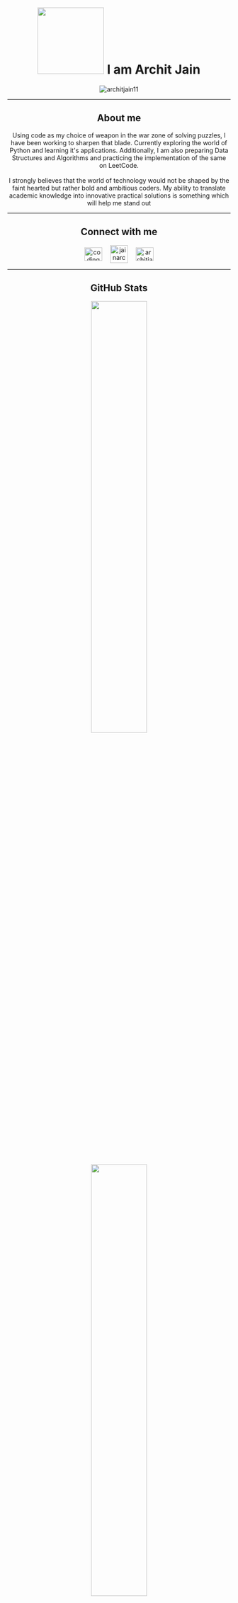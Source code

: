 <!-- HEADING -->

<h1 align="center"><img src="https://user-images.githubusercontent.com/63463358/173118072-834c0298-52b7-4bcc-a7dc-5493088169b1.gif" width="150"> I am Archit Jain</h1>
<!-- <h3 align="center">NSUT COE '24</h3> -->

<!-- PROFILE VISIT COUNT AND PROFILE TROPHY -->
<p align="center"> <img src="https://komarev.com/ghpvc/?username=architjain11&label=Profile%20views&color=0e75b6&style=flat" alt="architjain11" /> </p>
<!-- <p align="center"> <a href="https://github.com/architjain11/github-profile-trophy"><img src="https://github-profile-trophy.vercel.app/?username=architjain11&row=2&column=3&theme=onedark" alt="architjain11" /></a> </p> -->


<!-- ABOUT ME --> <hr>
<h2 align="center">About me</h3>
<p align="center">
 Using code as my choice of weapon in the war zone of solving puzzles, I have been working to sharpen that blade. Currently exploring the world of Python and learning it's applications. Additionally, I am also preparing Data Structures and Algorithms and practicing the implementation of the same on LeetCode. 
  <br><br>
 I strongly believes that the world of technology would not be shaped by the faint hearted but rather bold and ambitious coders. My ability to translate academic knowledge into innovative practical solutions is something which will help me stand out
 </p>

<!--
**architjain11/architjain11** is a ✨ _special_ ✨ repository because its `README.md` (this file) appears on your GitHub profile.

Here are some ideas to get you started:

- 🔭 I’m currently working on ...
- 🌱 I’m currently learning ...
- 👯 I’m looking to collaborate on ...
- 🤔 I’m looking for help with ...
- 💬 Ask me about ...
- 📫 How to reach me: ...
- 😄 Pronouns: ...
- ⚡ Fun fact: ...
-->


<!-- CONNECT WITH ME --> <hr>
<h2 align="center">Connect with me</h3>
<p align="center">
<a href="https://twitter.com/codingspirits" target="_blank"><img align="center" src="https://user-images.githubusercontent.com/63463358/173126204-ccd39c5d-abe4-4c74-8e80-77bb3798b035.png" alt="codingspirits" height="30" width="40" /></a>&emsp;
<a href="https://www.linkedin.com/in/jainarchit11/" target="_blank"><img align="center" src="https://user-images.githubusercontent.com/63463358/173126217-5a1a4854-4e66-475c-99e6-e5bd755d95a0.png" alt="jainarchit11" height="40" width="40" /></a>&emsp;
<a href="mailto:architjain@gmail.com" target="_blank"><img align="center" src="https://user-images.githubusercontent.com/63463358/173123301-b4a66aad-f018-4bba-b37b-33c2642add95.png" alt="architjain@gmail.com" height="30" width="40" /></a>
</p>



<!-- GITHUB STATS --> <hr>
<h2 align="center">GitHub Stats</h3>

<p align="center">
  <img height="50%" width="auto" src ="https://github-readme-stats.vercel.app/api?username=architjain11&show_icons=true&count_private=true&theme=darcula&hide_border=true&hide=issues,contribs&bg_color=00000000">
  <img height="50%" width="auto" src ="https://github-readme-stats.vercel.app/api/top-langs/?username=architjain11&layout=compact&hide_border=true&theme=darcula&bg_color=00000000&langs_count=6&hide=jupyter%20notebook,tex,css,php">
<!--   <img src ="https://github-readme-streak-stats.herokuapp.com?user=architjain11&theme=darcula&hide_border=true&background=FFFFFF00"> -->
</p>
